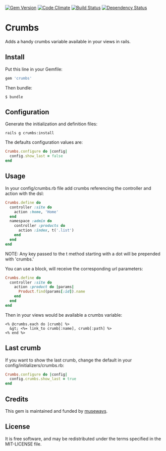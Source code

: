 [![Gem Version](https://badge.fury.io/rb/crumbs.svg)](http://badge.fury.io/rb/crumbs) [![Code Climate](https://codeclimate.com/github/museways/crumbs/badges/gpa.svg)](https://codeclimate.com/github/museways/crumbs) [![Build Status](https://travis-ci.org/museways/crumbs.svg?branch=master)](https://travis-ci.org/museways/crumbs) [![Dependency Status](https://gemnasium.com/museways/crumbs.svg)](https://gemnasium.com/museways/crumbs)

# Crumbs

Adds a handy crumbs variable available in your views in rails.

## Install

Put this line in your Gemfile:
```ruby
gem 'crumbs'
```

Then bundle:
```
$ bundle
```

## Configuration

Generate the initialization and definition files:
```
rails g crumbs:install
```

The defaults configuration values are:
```ruby
Crumbs.configure do |config|
  config.show_last = false
end
```

## Usage

In your config/crumbs.rb file add crumbs referencing the controller and action with the dsl:
```ruby
Crumbs.define do
  controller :site do
    action :home, 'Home'
  end
  namespace :admin do
    controller :products do
      action :index, t('.list')
    end
  end
end
```

NOTE: Any key passed to the t method starting with a dot will be prepended with 'crumbs.'

You can use a block, will receive the corresponding url parameters:
```ruby
Crumbs.define do
  controller :site do
    action :product do |params|
      Product.find(params[:id]).name
    end
  end
end
```

Then in your views would be available a crumbs variable:
```erb
<% @crumbs.each do |crumb| %>
  &gt; <%= link_to crumb[:name], crumb[:path] %>
<% end %>
```

## Last crumb

If you want to show the last crumb, change the default in your config/initializers/crumbs.rb:
```ruby
Crumbs.configure do |config|
  config.crumbs.show_last = true
end
```

## Credits

This gem is maintained and funded by [museways](http://museways.com).

## License

It is free software, and may be redistributed under the terms specified in the MIT-LICENSE file.
